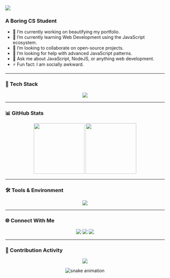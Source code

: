 <h1 align="left">
    <img src="https://readme-typing-svg.herokuapp.com/?font=Righteous&size=35&center=true&vCenter=true&width=500&height=70&duration=4000&lines=Hi+There!+👋;+I'm+acaxoxo!;" />
</h1>

<h3 align="left">A Boring CS Student</h3>

- 🔭 I’m currently working on beautifying my portfolio.  
- 🌱 I’m currently learning Web Development using the JavaScript ecosystem.  
- 👯 I’m looking to collaborate on open-source projects.  
- 🤔 I’m looking for help with advanced JavaScript patterns.  
- 💬 Ask me about JavaScript, NodeJS, or anything web development.  
- ⚡ Fun fact: I am socially awkward.  

---

### 🧠 Tech Stack
<p align="center">
  <img src="https://skillicons.dev/icons?i=js,react,nodejs,express,html,css,bootstrap,vscode,git,github,python" />
</p>

---

### 📊 GitHub Stats
<p align="center">
  <img src="https://github-readme-stats.vercel.app/api?username=acaxoxo&show_icons=true&theme=tokyonight&hide_border=false" height="160px"/>
  <img src="https://github-readme-stats.vercel.app/api/top-langs/?username=acaxoxo&layout=compact&theme=tokyonight&hide_border=false" height="160px"/>
</p>

---

### 🛠️ Tools & Environment
<p align="center">
  <img src="https://skillicons.dev/icons?i=windows,mysql,mongodb,postman" />
</p>

---

### 🌐 Connect With Me
<p align="center">
  <a href="mailto:nadacantika330@gmail.com"><img src="https://img.shields.io/badge/Gmail-D14836?style=for-the-badge&logo=gmail&logoColor=white"></a>
  <a href="https://www.linkedin.com/in/nada-asmarani-cantika-dewi/"><img src="https://img.shields.io/badge/LinkedIn-0077B5?style=for-the-badge&logo=linkedin&logoColor=white"></a>
  <a href="https://x.com/AsmaraniAca?t=SOiYBroRnJrEKlyUhmwsSA&s=09"><img src="https://img.shields.io/badge/Twitter-1DA1F2?style=for-the-badge&logo=twitter&logoColor=white"></a>
</p>

---


### 💫 Contribution Activity
<p align="center">
  <img src="https://github-readme-activity-graph.vercel.app/graph?username=acaxoxo&bg_color=0d1117&color=39ff14&line=ff79c6&point=ffffff&area=true&hide_border=true&custom_title=My%20Contribution%20Graph%20🌸" />
</p>

<p align="center">
  <img src="https://github.com/acaxoxo/acaxoxo/blob/output/github-contribution-grid-snake.svg" alt="snake animation" />
</p>

